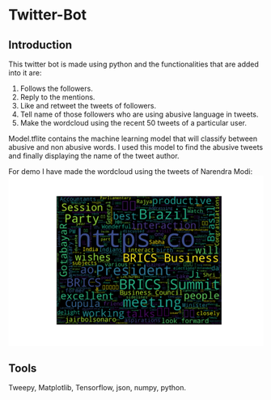 # Twitter-Bot
## Introduction
This twitter bot is made using python and the functionalities that are added into it are:
1. Follows the followers.
2. Reply to the mentions.
3. Like and retweet the tweets of followers.
4. Tell name of those followers who are using abusive language in tweets.
5. Make the wordcloud using the recent 50 tweets of a particular user.

Model.tflite contains the machine learning model that will classify between abusive and non abusive words. I used this model to find the abusive tweets and finally displaying the name of the tweet author.

For demo I have made the wordcloud using the tweets of Narendra Modi:
![alt text](https://github.com/aashishmalik7936/Twitter-Bot/blob/master/modi_word_cloud.png)

## Tools
Tweepy, Matplotlib, Tensorflow, json, numpy, python.
